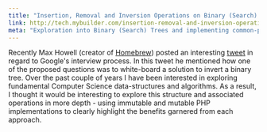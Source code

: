 ```yaml
---
title: "Insertion, Removal and Inversion Operations on Binary (Search) Trees in PHP"
link: http://tech.mybuilder.com/insertion-removal-and-inversion-operations-on-binary-search-trees-in-php/
meta: "Exploration into Binary (Search) Trees and implementing common-place operations using PHP"
---
```


Recently Max Howell (creator of [Homebrew](http://brew.sh/)) posted an interesting [tweet](https://twitter.com/mxcl/status/608682016205344768) in regard to Google's interview process.
In this tweet he mentioned how one of the proposed questions was to white-board a solution to invert a binary tree.
Over the past couple of years I have been interested in exploring fundamental Computer Science data-structures and algorithms.
As a result, I thought it would be interesting to explore this structure and associated operations in more depth - using immutable and mutable PHP implementations to clearly highlight the benefits garnered from each approach.
<!--more-->
